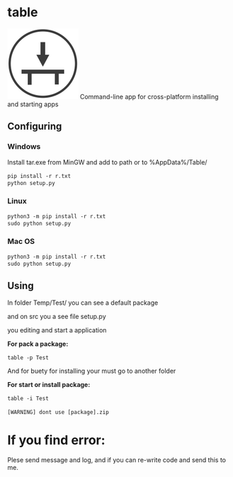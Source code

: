 # table
<img src="table.png" alt="logo" width="160px" height="160px">
Command-line app for cross-platform installing and starting apps

## Configuring
### Windows
Install tar.exe from MinGW and add to path or to %AppData%/Table/
```
pip install -r r.txt
python setup.py
```
### Linux
```
python3 -m pip install -r r.txt
sudo python setup.py
```
### Mac OS
```
python3 -m pip install -r r.txt
sudo python setup.py
```
## Using

In folder Temp/Test/ you can see a default package

and on src you a see file setup.py

you editing and start a application

**For pack a package:**

```
table -p Test
```

And for buety for installing your must go to another folder

**For start or install package:**

```
table -i Test
```
```[WARNING] dont use [package].zip```

# If you find error:

Plese send message and log, and if you can re-write code and send this to me.

